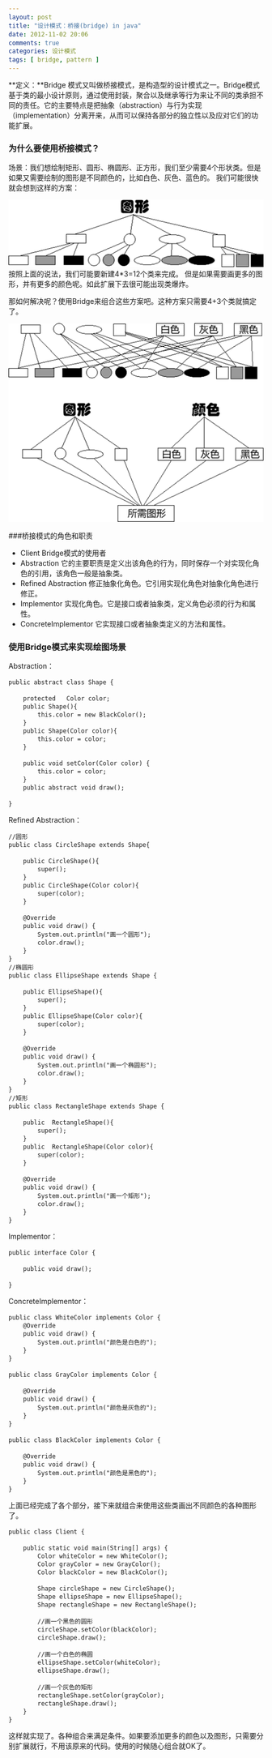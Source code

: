 ```yaml
---
layout: post
title: "设计模式：桥接(bridge) in java"
date: 2012-11-02 20:06
comments: true
categories: 设计模式
tags: [ bridge, pattern ]
---
```

**定义：**Bridge 模式又叫做桥接模式，是构造型的设计模式之一。Bridge模式基于类的最小设计原则，通过使用封装，聚合以及继承等行为来让不同的类承担不同的责任。它的主要特点是把抽象（abstraction）与行为实现（implementation）分离开来，从而可以保持各部分的独立性以及应对它们的功能扩展。

### 为什么要使用桥接模式？
场景：我们想绘制矩形、圆形、椭圆形、正方形，我们至少需要4个形状类。但是如果又需要绘制的图形是不同颜色的，比如白色、灰色、蓝色的。
我们可能很快就会想到这样的方案：

![方案1](/images/blog/bridge-pattern-1.png)
按照上面的说法，我们可能要新建4*3=12个类来完成。
但是如果需要画更多的图形，并有更多的颜色呢。如此扩展下去很可能出现类爆炸。
<!--more-->
那如何解决呢？使用Bridge来组合这些方案吧。这种方案只需要4+3个类就搞定了。

![方案2](/images/blog/bridge-pattern-2.png)

###桥接模式的角色和职责

- Client
    Bridge模式的使用者
- Abstraction
   它的主要职责是定义出该角色的行为，同时保存一个对实现化角色的引用，该角色一般是抽象类。
- Refined Abstraction
    修正抽象化角色。它引用实现化角色对抽象化角色进行修正。
- Implementor
    实现化角色。它是接口或者抽象类，定义角色必须的行为和属性。
- ConcreteImplementor
    它实现接口或者抽象类定义的方法和属性。

### 使用Bridge模式来实现绘图场景
Abstraction：

    public abstract class Shape {

        protected   Color color;
        public Shape(){
            this.color = new BlackColor();
        }
        public Shape(Color color){
            this.color = color;
        }

        public void setColor(Color color) {
            this.color = color;
        }
        public abstract void draw();

    }
Refined Abstraction：

    //圆形
    public class CircleShape extends Shape{

        public CircleShape(){
            super();
        }
        public CircleShape(Color color){
            super(color);
        }

        @Override
        public void draw() {
            System.out.println("画一个圆形");
            color.draw();
        }
    }
    //椭圆形
    public class EllipseShape extends Shape {

        public EllipseShape(){
            super();
        }
        public EllipseShape(Color color){
            super(color);
        }

        @Override
        public void draw() {
            System.out.println("画一个椭圆形");
            color.draw();
        }
    }
    //矩形
    public class RectangleShape extends Shape {

        public  RectangleShape(){
            super();
        }
        public  RectangleShape(Color color){
            super(color);
        }

        @Override
        public void draw() {
            System.out.println("画一个矩形");
            color.draw();
        }
    }

Implementor：

    public interface Color {

        public void draw();

    }
ConcreteImplementor：

    public class WhiteColor implements Color {
        @Override
        public void draw() {
            System.out.println("颜色是白色的");
        }
    }

    public class GrayColor implements Color {

        @Override
        public void draw() {
            System.out.println("颜色是灰色的");
        }
    }

    public class BlackColor implements Color {

        @Override
        public void draw() {
            System.out.println("颜色是黑色的");
        }
    }

上面已经完成了各个部分，接下来就组合来使用这些类画出不同颜色的各种图形了。

    public class Client {

        public static void main(String[] args) {
            Color whiteColor = new WhiteColor();
            Color grayColor = new GrayColor();
            Color blackColor = new BlackColor();

            Shape circleShape = new CircleShape();
            Shape ellipseShape = new EllipseShape();
            Shape rectangleShape = new RectangleShape();

            //画一个黑色的圆形
            circleShape.setColor(blackColor);
            circleShape.draw();

            //画一个白色的椭圆
            ellipseShape.setColor(whiteColor);
            ellipseShape.draw();

            //画一个灰色的矩形
            rectangleShape.setColor(grayColor);
            rectangleShape.draw();
        }
    }
这样就实现了。各种组合来满足条件。如果要添加更多的颜色以及图形，只需要分别扩展就行，不用该原来的代码。使用的时候随心组合就OK了。
